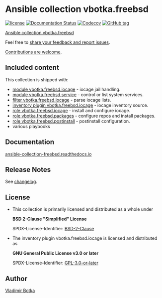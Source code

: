 # Ansible collection vbotka.freebsd

[![license](https://img.shields.io/badge/license-BSD-red.svg)](https://www.freebsd.org/doc/en/articles/bsdl-gpl/article.html)
[![Documentation Status](https://readthedocs.org/projects/ansible-collection-freebsd/badge/?version=latest)](https://ansible-collection-freebsd.readthedocs.io/en/latest/?badge=latest)
[![Codecov](https://img.shields.io/codecov/c/github/vbotka/ansible-collection-freebsd)](https://codecov.io/gh/vbotka/ansible-collection-freebsd)
[![GitHub tag](https://img.shields.io/github/v/tag/vbotka/ansible-collection-freebsd)](https://github.com/vbotka/ansible-collection-freebsd/tags)

[Ansible collection vbotka.freebsd](https://galaxy.ansible.com/ui/repo/published/vbotka/freebsd/)

Feel free to [share your feedback and report issues](https://github.com/vbotka/ansible-collection-freebsd/issues).

[Contributions are welcome](https://github.com/firstcontributions/first-contributions).


## Included content

This collection is shipped with:

* [module vbotka.freebsd.iocage](https://galaxy.ansible.com/ui/repo/published/vbotka/freebsd/content/module/iocage/) - iocage jail handling.
* [module vbotka.freebsd.service](https://galaxy.ansible.com/ui/repo/published/vbotka/freebsd/content/module/service/) - control or list system services.
* [filter vbotka.freebsd.iocage](https://galaxy.ansible.com/ui/repo/published/vbotka/freebsd/content/filter/iocage/) - parse iocage lists.
* [inventory plugin vbotka.freebsd.iocage](https://galaxy.ansible.com/ui/repo/published/vbotka/freebsd/content/inventory/iocage/) - iocage inventory source.
* [role vbotka.freebsd.iocage](https://galaxy.ansible.com/ui/repo/published/vbotka/freebsd/content/role/iocage/) - install and configure iocage.
* [role vbotka.freebsd.packages](https://galaxy.ansible.com/ui/repo/published/vbotka/freebsd/content/role/packages/) - configure repos and install packages.
* [role vbotka.freebsd.postinstall](https://galaxy.ansible.com/ui/repo/published/vbotka/freebsd/content/role/postinstall/) - postinstall configuration.
* various playbooks


## Documentation

[ansible-collection-freebsd.readthedocs.io](https://ansible-collection-freebsd.readthedocs.io/en/stable/)


## Release Notes

See [changelog](https://github.com/vbotka/ansible-collection-freebsd/blob/master/changelogs/CHANGELOG.md).


## License

* This collection is primarily licensed and distributed as a whole under

  **BSD 2-Clause "Simplified" License**

  SPDX-License-Identifier: [BSD-2-Clause](https://spdx.org/licenses/BSD-2-Clause.html)

* The inventory plugin vbotka.freebsd.iocage is licensed and distributed as

  **GNU General Public License v3.0 or later**

  SPDX-License-Identifier: [GPL-3.0-or-later](https://spdx.org/licenses/GPL-3.0-or-later.html)


## Author

[Vladimir Botka](https://botka.info)
